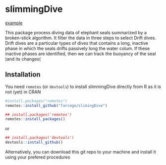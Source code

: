 # slimmingDive

[example](https://github.com/farcego/slimmingDive/raw/master/inst/readme.gif)


This package process diving data of elephant seals summarized by a
broken-stick algorithm. It filter the data in three steps to select
Drift dives. Drift dives are a particular types of dives that contains
a long, inactive phase in which the seals drifts passively long the
water colum. If these inactive phases are identified, then we can
track the buoyancy of the seal )and its changes(




## Installation


You need `remotes`  (or `devtools`) to install slimmingDive
directly from R as it is not (yet) in CRAN

```R
#install.packages("remotes")
remotes::install_github("farcego/slimingDive")
```
```r
## install.packages('remotes')
remotes::install_packages()
```
or 

```r
## install.packages('devtools')
devtools::install_github()
```

Alternatively, you can download this git repo to your machine and
install it using your prefered procedures
